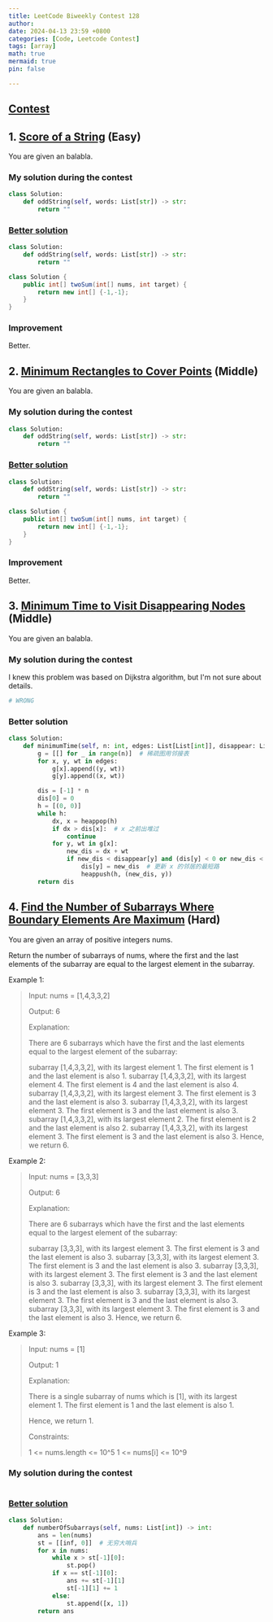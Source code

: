 ```yaml
---
title: LeetCode Biweekly Contest 128
author: 
date: 2024-04-13 23:59 +0800
categories: [Code, Leetcode Contest]
tags: [array]
math: true
mermaid: true
pin: false

---
```






## [Contest](https://leetcode.cn/contest/biweekly-contest-126/)



## 1. [Score of a String](https://leetcode.cn/problems/score-of-a-string/description/) (Easy)

You are given an balabla.



### My solution during the contest

```python
class Solution:
    def oddString(self, words: List[str]) -> str:
        return ""
```



### [Better solution](https://leetcode.cn/problems/odd-string-difference/solution/ha-xi-biao-by-endlesscheng-k6f5/)

```python
class Solution:
    def oddString(self, words: List[str]) -> str:
        return ""
```
```java
class Solution {
    public int[] twoSum(int[] nums, int target) {
        return new int[] {-1,-1};
    }
}
```



### Improvement

Better.





## 2. [Minimum Rectangles to Cover Points](https://leetcode.cn/problems/minimum-rectangles-to-cover-points/description/) (Middle)

You are given an balabla.



### My solution during the contest

```python
class Solution:
    def oddString(self, words: List[str]) -> str:
        return ""
```



### [Better solution](https://leetcode.cn/problems/odd-string-difference/solution/ha-xi-biao-by-endlesscheng-k6f5/)

```python
class Solution:
    def oddString(self, words: List[str]) -> str:
        return ""
```

```java
class Solution {
    public int[] twoSum(int[] nums, int target) {
        return new int[] {-1,-1};
    }
}
```



### Improvement

Better.





## 3. [Minimum Time to Visit Disappearing Nodes](https://leetcode.cn/problems/minimum-time-to-visit-disappearing-nodes/description/) (Middle)

You are given an balabla.



### My solution during the contest

I knew this problem was based on Dijkstra algorithm, but I'm not sure about details.

```python
# WRONG
```



### Better solution

```python
class Solution:
    def minimumTime(self, n: int, edges: List[List[int]], disappear: List[int]) -> List[int]:
        g = [[] for _ in range(n)]  # 稀疏图用邻接表
        for x, y, wt in edges:
            g[x].append((y, wt))
            g[y].append((x, wt))

        dis = [-1] * n
        dis[0] = 0
        h = [(0, 0)]
        while h:
            dx, x = heappop(h)
            if dx > dis[x]:  # x 之前出堆过
                continue
            for y, wt in g[x]:
                new_dis = dx + wt
                if new_dis < disappear[y] and (dis[y] < 0 or new_dis < dis[y]):
                    dis[y] = new_dis  # 更新 x 的邻居的最短路
                    heappush(h, (new_dis, y))
        return dis
```





## 4. [Find the Number of Subarrays Where Boundary Elements Are Maximum](https://leetcode.cn/problems/find-the-number-of-subarrays-where-boundary-elements-are-maximum/description/) (Hard)

You are given an array of positive integers nums.

Return the number of subarrays of nums, where the first and the last elements of the subarray are equal to the largest element in the subarray.

 

Example 1:

> Input: nums = [1,4,3,3,2]
>
> Output: 6
>
> Explanation:
>
> There are 6 subarrays which have the first and the last elements equal to the largest element of the subarray:
>
> subarray [1,4,3,3,2], with its largest element 1. The first element is 1 and the last element is also 1.
> subarray [1,4,3,3,2], with its largest element 4. The first element is 4 and the last element is also 4.
> subarray [1,4,3,3,2], with its largest element 3. The first element is 3 and the last element is also 3.
> subarray [1,4,3,3,2], with its largest element 3. The first element is 3 and the last element is also 3.
> subarray [1,4,3,3,2], with its largest element 2. The first element is 2 and the last element is also 2.
> subarray [1,4,3,3,2], with its largest element 3. The first element is 3 and the last element is also 3.
> Hence, we return 6.

Example 2:

> Input: nums = [3,3,3]
>
> Output: 6
>
> Explanation:
>
> There are 6 subarrays which have the first and the last elements equal to the largest element of the subarray:
>
> subarray [3,3,3], with its largest element 3. The first element is 3 and the last element is also 3.
> subarray [3,3,3], with its largest element 3. The first element is 3 and the last element is also 3.
> subarray [3,3,3], with its largest element 3. The first element is 3 and the last element is also 3.
> subarray [3,3,3], with its largest element 3. The first element is 3 and the last element is also 3.
> subarray [3,3,3], with its largest element 3. The first element is 3 and the last element is also 3.
> subarray [3,3,3], with its largest element 3. The first element is 3 and the last element is also 3.
> Hence, we return 6.



Example 3:

> Input: nums = [1]
>
> Output: 1
>
> Explanation:
>
> There is a single subarray of nums which is [1], with its largest element 1. The first element is 1 and the last element is also 1.
>
> Hence, we return 1.
>
>  
>
> Constraints:
>
> 1 <= nums.length <= 10^5
> 1 <= nums[i] <= 10^9



### My solution during the contest

```python

```



### [Better solution](https://leetcode.cn/problems/find-the-number-of-subarrays-where-boundary-elements-are-maximum/solutions/2738894/on-dan-diao-zhan-pythonjavacgo-by-endles-y00d/)

```python
class Solution:
    def numberOfSubarrays(self, nums: List[int]) -> int:
        ans = len(nums)
        st = [[inf, 0]]  # 无穷大哨兵
        for x in nums:
            while x > st[-1][0]:
                st.pop()
            if x == st[-1][0]:
                ans += st[-1][1]
                st[-1][1] += 1
            else:
                st.append([x, 1])
        return ans
```

